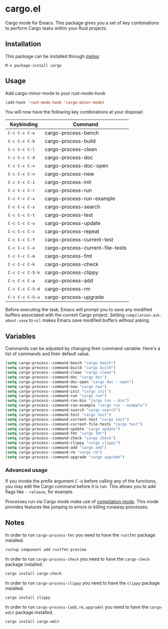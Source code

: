 # cargo.el

Cargo mode for Emacs. This package gives you a set of key combinations to perform Cargo tasks within your Rust projects.

## Installation

This package can be installed through [melpa](https://melpa.org/):

```
M-x package-install cargo
```

## Usage

Add cargo-minor-mode to your rust-mode-hook

```el
(add-hook 'rust-mode-hook 'cargo-minor-mode)
```

You will now have the following key combinations at your disposal:

 Keybinding             | Command
------------------------|----------------------
 <kbd>C-c C-c C-e</kbd> | cargo-process-bench
 <kbd>C-c C-c C-b</kbd> | cargo-process-build
 <kbd>C-c C-c C-l</kbd> | cargo-process-clean
 <kbd>C-c C-c C-d</kbd> | cargo-process-doc
 <kbd>C-c C-c C-v</kbd> | cargo-process-doc-open
 <kbd>C-c C-c C-n</kbd> | cargo-process-new
 <kbd>C-c C-c C-i</kbd> | cargo-process-init
 <kbd>C-c C-c C-r</kbd> | cargo-process-run
 <kbd>C-c C-c C-x</kbd> | cargo-process-run-example
 <kbd>C-c C-c C-s</kbd> | cargo-process-search
 <kbd>C-c C-c C-t</kbd> | cargo-process-test
 <kbd>C-c C-c C-u</kbd> | cargo-process-update
 <kbd>C-c C-c C-c</kbd> | cargo-process-repeat
 <kbd>C-c C-c C-f</kbd> | cargo-process-current-test
 <kbd>C-c C-c C-o</kbd> | cargo-process-current-file-tests
 <kbd>C-c C-c C-m</kbd> | cargo-process-fmt
 <kbd>C-c C-c C-k</kbd> | cargo-process-check
 <kbd>C-c C-c C-S-k</kbd> | cargo-process-clippy
 <kbd>C-c C-c C-a</kbd> | cargo-process-add
 <kbd>C-c C-c C-S-d</kbd> | cargo-process-rm
 <kbd>C-c C-c C-S-u</kbd> | cargo-process-upgrade

Before executing the task, Emacs will prompt you to save any modified buffers
associated with the current Cargo project. Setting `compilation-ask-about-save`
to `nil` makes Emacs save modified buffers without asking.


## Variables

Commands can be adjusted by changing their command variable.
Here's a list of commands and their default value.

```el
(setq cargo-process--command-bench "cargo bench")
(setq cargo-process--command-build "cargo build")
(setq cargo-process--command-clean "cargo clean")
(setq cargo-process--command-doc "cargo doc")
(setq cargo-process--command-doc-open "cargo doc --open")
(setq cargo-process--command-new "cargo new")
(setq cargo-process--command-init "cargo init")
(setq cargo-process--command-run "cargo run")
(setq cargo-process--command-run-bin "cargo run --bin")
(setq cargo-process--command-run-example "cargo run --example")
(setq cargo-process--command-search "cargo search")
(setq cargo-process--command-test "cargo test")
(setq cargo-process--command-current-test "cargo test")
(setq cargo-process--command-current-file-tests "cargo test")
(setq cargo-process--command-update "cargo update")
(setq cargo-process--command-fmt "cargo fmt")
(setq cargo-process--command-check "cargo check")
(setq cargo-process--command-clippy "cargo clippy")
(setq cargo-process--command-add "cargo add")
(setq cargo-process--command-rm "cargo rm")
(setq cargo-process--command-upgrade "cargo upgrade")
```

### Advanced usage

If you invoke the prefix argument <kbd>C-u</kbd> before calling any of
the functions, you may edit the Cargo command before it is run. This
allows you to add flags like `--release`, for example.

Processes run via Cargo mode make use of [compilation mode][]. This
mode provides features like jumping to errors or killing runaway
processes.

[compilation mode]: https://www.gnu.org/software/emacs/manual/html_node/emacs/Compilation-Mode.html

## Notes

In order to run `cargo-process-fmt` you need to have the `rustfmt` package installed.

```
rustup component add rustfmt-preview
```

In order to run `cargo-process-check` you need to have the `cargo-check` package installed.

```
cargo install cargo-check
```

In order to run `cargo-process-clippy` you need to have the `clippy` package installed.

```
cargo install clippy
```

In order to run `cargo-process-{add,rm,upgrade}` you need to have the `cargo-edit` package installed.

```
cargo install cargo-edit
```


